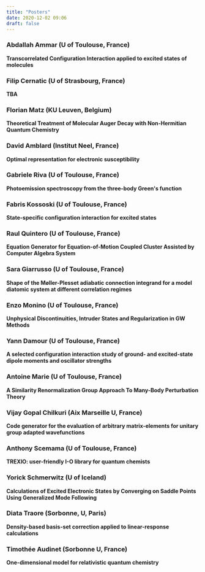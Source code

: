 ```yaml
---
title: "Posters"
date: 2020-12-02 09:06
draft: false
---
```


### Abdallah Ammar (U of Toulouse, France) 
**Transcorrelated Configuration Interaction applied to excited states of molecules**

### Filip Cernatic (U of Strasbourg, France) 
**TBA**

### Florian Matz (KU Leuven, Belgium) 
**Theoretical Treatment of Molecular Auger Decay with Non-Hermitian Quantum Chemistry**

### David Amblard (Institut Neel, France) 
**Optimal representation for electronic susceptibility**

### Gabriele Riva (U of Toulouse, France) 
**Photoemission spectroscopy from the three-body Green's function**

### Fabris Kossoski (U of Toulouse, France)
**State-specific configuration interaction for excited states**

### Raul Quintero (U of Toulouse, France)
**Equation Generator for Equation-of-Motion Coupled Cluster Assisted by Computer Algebra System**

### Sara Giarrusso (U of Toulouse, France)
**Shape of the Møller-Plesset adiabatic connection integrand for a model diatomic system at different correlation regimes**

### Enzo Monino (U of Toulouse, France)
**Unphysical Discontinuities, Intruder States and Regularization in GW Methods**

### Yann Damour (U of Toulouse, France)
**A selected configuration interaction study of ground- and excited-state dipole moments and oscillator strengths**

### Antoine Marie (U of Toulouse, France)
**A Similarity Renormalization Group Approach To Many-Body Perturbation Theory**

### Vijay Gopal Chilkuri (Aix Marseille U, France)
**Code generator for the evaluation of arbitrary matrix-elements for unitary group adapted wavefunctions**

### Anthony Scemama (U of Toulouse, France)
**TREXIO: user-friendly I-O library for quantum chemists**

### Yorick Schmerwitz (U of Iceland)
**Calculations of Excited Electronic States by Converging on Saddle Points Using Generalized Mode Following**

### Diata Traore (Sorbonne, U, Paris)
**Density-based basis-set correction applied to linear-response calculations**

### Timothée Audinet (Sorbonne U, France)
**One-dimensional model for relativistic quantum chemistry**

